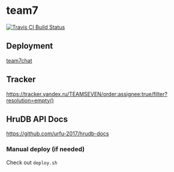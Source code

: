 # team7

[![Travis CI Build Status](https://api.travis-ci.org/urfu-2017/team7.svg?branch=master)](https://travis-ci.org/urfu-2017/team7)

## Deployment
[team7chat](https://team7chat.now.sh)

## Tracker
https://tracker.yandex.ru/TEAMSEVEN/order:assignee:true/filter?resolution=empty()

## HruDB API Docs
https://github.com/urfu-2017/hrudb-docs

### Manual deploy (if needed)
Check out `deploy.sh`